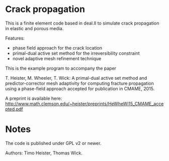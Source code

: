 # Crack propagation

This is a finite element code based in deal.II to simulate crack propagation
in elastic and porous media.

Features:
- phase field approach for the crack location
- primal-dual active set method for the irreversibility constraint
- novel adaptive mesh refinement technique

This is the example program to accompany the paper

T. Heister, M. Wheeler, T. Wick:
  A primal-dual active set method and predictor-corrector mesh adaptivity
  for computing fracture propagation using a phase-field approach
accepted for publication in CMAME, 2015.

A preprint is available here: 
http://www.math.clemson.edu/~heister/preprints/HeWheWi15_CMAME_accepted.pdf

# Notes

The code is published under GPL v2 or newer.

Authors: Timo Heister, Thomas Wick.